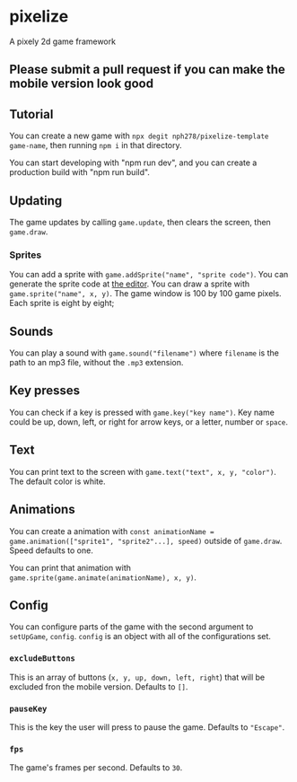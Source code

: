 # pixelize

A pixely 2d game framework

## Please submit a pull request if you can make the mobile version look good

## Tutorial

You can create a new game with `npx degit nph278/pixelize-template game-name`, then running `npm i` in that directory.

You can start developing with "npm run dev", and you can create a production build with "npm run build".

## Updating

The game updates by calling `game.update`, then clears the screen, then `game.draw`.

### Sprites

You can add a sprite with `game.addSprite("name", "sprite code")`. You can generate the sprite code at [the editor](https://pixelizer.netlify.app/site/editor.html). You can draw a sprite with `game.sprite("name", x, y)`. The game window is 100 by 100 game pixels. Each sprite is eight by eight;

## Sounds

You can play a sound with `game.sound("filename")` where `filename` is the path to an mp3 file, without the `.mp3` extension.

## Key presses

You can check if a key is pressed with `game.key("key name")`. Key name could be up, down, left, or right for arrow keys, or a letter, number or `space`.

## Text

You can print text to the screen with `game.text("text", x, y, "color")`. The default color is white.

## Animations

You can create a animation with `const animationName = game.animation(["sprite1", "sprite2"...], speed)` outside of `game.draw`. Speed defaults to one.

You can print that animation with `game.sprite(game.animate(animationName), x, y)`.

## Config

You can configure parts of the game with the second argument to `setUpGame`, `config`. `config` is an object with all of the configurations set.

### `excludeButtons`

This is an array of buttons (`x, y, up, down, left, right`) that will be excluded fron the mobile version. Defaults to `[]`.

### `pauseKey`

This is the key the user will press to pause the game. Defaults to `"Escape"`.

### `fps`

The game's frames per second. Defaults to `30`.
